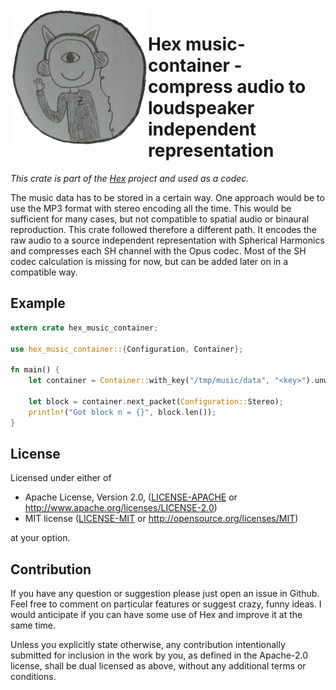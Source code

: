 <img align="left" src="/assets/github.png" width="220px"/>

#  Hex music-container - compress audio to loudspeaker independent representation
_This crate is part of the [Hex](http://github.com/bytesnake/hex) project and used as a codec._

The music data has to be stored in a certain way. One approach would be to use the MP3 format with stereo encoding all the time. This would be sufficient for many cases, but not compatible to spatial audio or binaural reproduction. This crate followed therefore a different path. It encodes the raw audio to a source independent representation with Spherical Harmonics and compresses each SH channel with the Opus codec. Most of the SH codec calculation is missing for now, but can be added later on in a compatible way.

## Example
```rust
extern crate hex_music_container;

use hex_music_container::{Configuration, Container};

fn main() {
    let container = Container::with_key("/tmp/music/data", "<key>").unwrap();

    let block = container.next_packet(Configuration::Stereo);
    println!("Got block n = {}", block.len());
}
```

## License

Licensed under either of

- Apache License, Version 2.0, ([LICENSE-APACHE](LICENSE-APACHE) or <http://www.apache.org/licenses/LICENSE-2.0>)
- MIT license ([LICENSE-MIT](LICENSE-MIT) or <http://opensource.org/licenses/MIT>)

at your option.

## Contribution
If you have any question or suggestion please just open an issue in Github. Feel free to comment on particular features or suggest crazy, funny ideas. I would anticipate if you can have some use of Hex and improve it at the same time.

Unless you explicitly state otherwise, any contribution intentionally submitted for inclusion in the work by you, as defined in the Apache-2.0 license, shall be dual licensed as above, without any additional terms or conditions.
